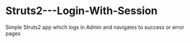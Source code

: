 # Struts2---Login-With-Session
Simple Struts2 app which logs in Admin and navigates to success or error pages

